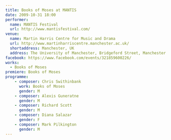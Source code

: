 ```yaml
---
title: Books of Moses at MANTIS
date: 2009-10-31 18:00
performer:
  name: MANTIS Festival
  url: http://www.mantisfestival.com/
venue:
  name: Martin Harris Centre for Music and Drama
  url: http://www.martinharriscentre.manchester.ac.uk/
  shortaddress: Manchester, UK
  address: The University of Manchester, Bridgeford Street, Manchester M13 9PL, United Kingdom
facebook: https://www.facebook.com/events/321859600226/
works:
  - Books of Moses
premiere: Books of Moses
programme:
    - composer: Chris Swithinbank
      work: Books of Moses
      gender: M
    - composer: Alexis Guneratne
      gender: M
    - composer: Richard Scott
      gender: M
    - composer: Diana Salazar
      gender: F
    - composer: Mark Pilkington
      gender: M
---
```


